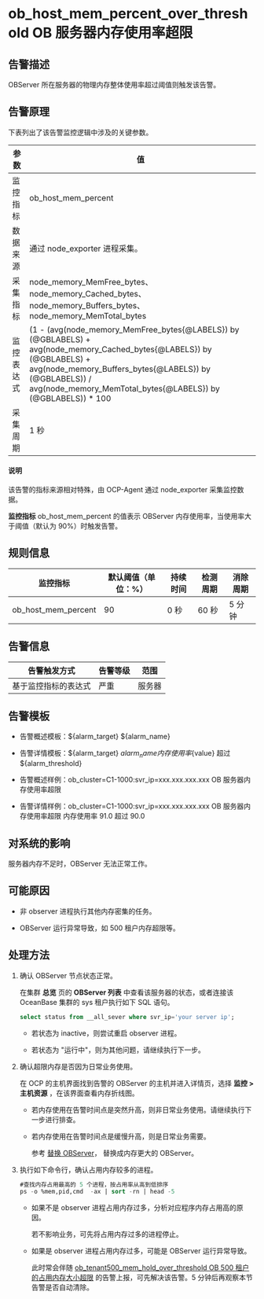 ob_host_mem_percent_over_threshold OB 服务器内存使用率超限
======================================================================

**告警描述**
-----------------------------

OBServer 所在服务器的物理内存整体使用率超过阈值则触发该告警。

告警原理
-------------------------

下表列出了该告警监控逻辑中涉及的关键参数。

|  参数   |                                                                                                                        值                                                                                                                         |
|-------|--------------------------------------------------------------------------------------------------------------------------------------------------------------------------------------------------------------------------------------------------|
| 监控指标  | ob_host_mem_percent                                                                                                                                                                                                                              |
| 数据来源  | 通过 node_exporter 进程采集。                                                                                                                                                                                                                           |
| 采集指标  | node_memory_MemFree_bytes、node_memory_Cached_bytes、node_memory_Buffers_bytes、node_memory_MemTotal_bytes                                                                                                                                          |
| 监控表达式 | (1 - (avg(node_memory_MemFree_bytes{@LABELS}) by (@GBLABELS) + avg(node_memory_Cached_bytes{@LABELS}) by (@GBLABELS) + avg(node_memory_Buffers_bytes{@LABELS}) by (@GBLABELS)) / avg(node_memory_MemTotal_bytes{@LABELS}) by (@GBLABELS)) \* 100 |
| 采集周期  | 1 秒                                                                                                                                                                                                                                              |

<main id="notice" type='explain'>
<h4>说明</h4>
<p>该告警的指标来源相对特殊，由 OCP-Agent 通过 node_exporter 采集监控数据。</p>
</main>

**监控指标** ob_host_mem_percent 的值表示 OBServer 内存使用率，当使用率大于阈值（默认为 90%）时触发告警。

**规则信息**
-----------------------------

|        监控指标         | 默认阈值（单位：%） | 持续时间 | 检测周期 | 消除周期 |
|---------------------|------------|------|------|------|
| ob_host_mem_percent | 90         | 0 秒  | 60 秒 | 5 分钟 |

**告警信息**
-----------------------------

|   告警触发方式   | 告警等级 | 范围  |
|------------|------|-----|
| 基于监控指标的表达式 | 严重   | 服务器 |

**告警模板**
-----------------------------

* 告警概述模板：${alarm_target} ${alarm_name}

* 告警详情模板：${alarm_target} ${alarm_name}内存使用率${value} 超过 ${alarm_threshold}

* 告警概述样例：ob_cluster=C1-1000:svr_ip=xxx.xxx.xxx.xxx OB 服务器内存使用率超限

* 告警详情样例：ob_cluster=C1-1000:svr_ip=xxx.xxx.xxx.xxx OB 服务器内存使用率超限 内存使用率 91.0 超过 90.0

**对系统的影响**
-------------------------------

服务器内存不足时，OBServer 无法正常工作。

**可能原因**
-----------------------------

* 非 observer 进程执行其他内存密集的任务。

* OBServer 运行异常导致，如 500 租户内存超限等。

**处理方法**
-----------------------------

1. 确认 OBServer 节点状态正常。

   在集群 **总览** 页的 **OBServer 列表** 中查看该服务器的状态，或者连接该 OceanBase 集群的 sys 租户执行如下 SQL 语句。

   ```sql
   select status from __all_sever where svr_ip='your server ip';
   ```

   * 若状态为 inactive，则尝试重启 observer 进程。

   * 若状态为 "运行中"，则为其他问题，请继续执行下一步。

2. 确认超限内存是否因为日常业务使用。

   在 OCP 的主机界面找到告警的 OBServer 的主机并进入详情页，选择 **监控 \> 主机资源** ，在该界面查看内存折线图。
   * 若内存使用在告警时间点是突然升高，则非日常业务使用。请继续执行下一步进行排查。

   * 若内存使用在告警时间点是缓慢升高，则是日常业务需要。

     参考 [替换 OBServer](../../300.ob-cloud-platform/400.manage-clusters/300.basic-operations/800.manage-the-observer-cluster/700.cluster-replace-observer.md)， 替换成内存更大的 OBServer。

3. 执行如下命令行，确认占用内存较多的进程。

   ```sql
   #查找内存占用最高的 5 个进程，按占用率从高到低排序
   ps -o %mem,pid,cmd  -ax | sort -rn | head -5
   ```

   * 如果不是 observer 进程占用内存过多，分析对应程序内存占用高的原因。

     若不影响业务，可先将占用内存过多的进程停止。

   * 如果是 observer 进程占用内存过多，可能是 OBServer 运行异常导致。

     此时常会伴随 [ob_tenant500_mem_hold_over_threshold OB 500 租户的占用内存大小超限](../200.ob-alert/3000.ob_tenant500_mem_hold_over_threshold-the-memory-usage-of-the-ob-500-tenant-exceeds.md) 的告警上报，可先解决该告警。5 分钟后再观察本节告警是否自动清除。
